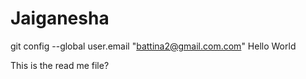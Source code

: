 # Jaiganesha
git config --global user.email "battina2@gmail.com.com"
Hello World 

This is the read me file?